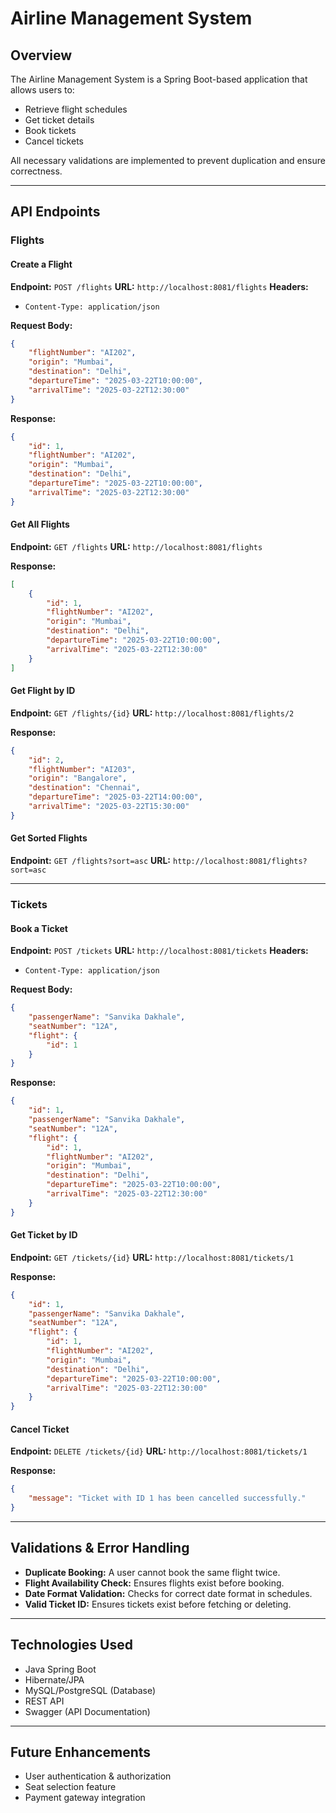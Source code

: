 # Airline Management System

## Overview
The Airline Management System is a Spring Boot-based application that allows users to:
- Retrieve flight schedules
- Get ticket details
- Book tickets
- Cancel tickets

All necessary validations are implemented to prevent duplication and ensure correctness.

---

## API Endpoints

### Flights

#### Create a Flight
**Endpoint:** `POST /flights`
**URL:** `http://localhost:8081/flights`
**Headers:**  
- `Content-Type: application/json`

**Request Body:**
```json
{
    "flightNumber": "AI202",
    "origin": "Mumbai",
    "destination": "Delhi",
    "departureTime": "2025-03-22T10:00:00",
    "arrivalTime": "2025-03-22T12:30:00"
}
```
**Response:**
```json
{
    "id": 1,
    "flightNumber": "AI202",
    "origin": "Mumbai",
    "destination": "Delhi",
    "departureTime": "2025-03-22T10:00:00",
    "arrivalTime": "2025-03-22T12:30:00"
}
```

#### Get All Flights
**Endpoint:** `GET /flights`
**URL:** `http://localhost:8081/flights`

**Response:**
```json
[
    {
        "id": 1,
        "flightNumber": "AI202",
        "origin": "Mumbai",
        "destination": "Delhi",
        "departureTime": "2025-03-22T10:00:00",
        "arrivalTime": "2025-03-22T12:30:00"
    }
]
```

#### Get Flight by ID
**Endpoint:** `GET /flights/{id}`
**URL:** `http://localhost:8081/flights/2`

**Response:**
```json
{
    "id": 2,
    "flightNumber": "AI203",
    "origin": "Bangalore",
    "destination": "Chennai",
    "departureTime": "2025-03-22T14:00:00",
    "arrivalTime": "2025-03-22T15:30:00"
}
```

#### Get Sorted Flights
**Endpoint:** `GET /flights?sort=asc`
**URL:** `http://localhost:8081/flights?sort=asc`

---

### Tickets

#### Book a Ticket
**Endpoint:** `POST /tickets`
**URL:** `http://localhost:8081/tickets`
**Headers:**
- `Content-Type: application/json`

**Request Body:**
```json
{
    "passengerName": "Sanvika Dakhale",
    "seatNumber": "12A",
    "flight": {
        "id": 1
    }
}
```
**Response:**
```json
{
    "id": 1,
    "passengerName": "Sanvika Dakhale",
    "seatNumber": "12A",
    "flight": {
        "id": 1,
        "flightNumber": "AI202",
        "origin": "Mumbai",
        "destination": "Delhi",
        "departureTime": "2025-03-22T10:00:00",
        "arrivalTime": "2025-03-22T12:30:00"
    }
}
```

#### Get Ticket by ID
**Endpoint:** `GET /tickets/{id}`
**URL:** `http://localhost:8081/tickets/1`

**Response:**
```json
{
    "id": 1,
    "passengerName": "Sanvika Dakhale",
    "seatNumber": "12A",
    "flight": {
        "id": 1,
        "flightNumber": "AI202",
        "origin": "Mumbai",
        "destination": "Delhi",
        "departureTime": "2025-03-22T10:00:00",
        "arrivalTime": "2025-03-22T12:30:00"
    }
}
```

#### Cancel Ticket
**Endpoint:** `DELETE /tickets/{id}`
**URL:** `http://localhost:8081/tickets/1`

**Response:**
```json
{
    "message": "Ticket with ID 1 has been cancelled successfully."
}
```

---

## Validations & Error Handling
- **Duplicate Booking:** A user cannot book the same flight twice.
- **Flight Availability Check:** Ensures flights exist before booking.
- **Date Format Validation:** Checks for correct date format in schedules.
- **Valid Ticket ID:** Ensures tickets exist before fetching or deleting.

---

## Technologies Used
- Java Spring Boot
- Hibernate/JPA
- MySQL/PostgreSQL (Database)
- REST API
- Swagger (API Documentation)

---

## Future Enhancements
- User authentication & authorization
- Seat selection feature
- Payment gateway integration

